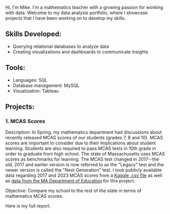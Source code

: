 Hi, I'm Mike. I'm a mathematics teacher with a growing passion for working with data. Welcome to my data analysis portfolio, where I showcase projects that I have been working on to develop my skills.

## Skills Developed:
- Querying relational databases to analyze data
- Creating visualizations and dashboards to communicate insights

## Tools:
- Languages: SQL
- Database management: MySQL
- Visualization: Tableau

## Projects:
### 1. MCAS Scores
Description: In Spring, my mathematics department had discussions about recently released MCAS scores of our students (grades 7, 8 and 10). MCAS scores are important to consider due to their implications about student learning. Students are also required to pass MCAS tests in 10th grade in order to graduate from high school. The state of Massachusetts uses MCAS scores as benchmarks for learning. The MCAS test changed in 2017--the old, 2017 and earlier version is now referred to as the "Legacy" test and the newer version is called the "Next Generation" test. I took publicly available data regarding 2017 and 2023 MCAS scores from a [Kaggle .csv file](https://www.kaggle.com/datasets/ndalziel/massachusetts-public-schools-data) as well as [data from the MA Department of Education](https://profiles.doe.mass.edu/staterc/?fyCode=2023) for this project. 

Objective: Compare my school to the rest of the state in terms of mathematics MCAS scores. 

Here is my full report.
